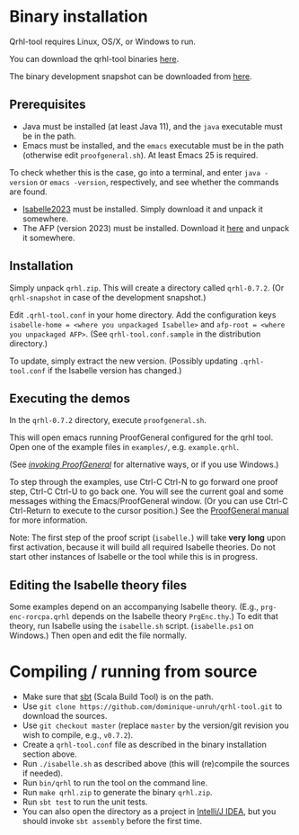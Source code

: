 
# Binary installation

Qrhl-tool requires Linux, OS/X, or Windows to run.

You can download the qrhl-tool binaries [here](https://github.com/dominique-unruh/qrhl-tool/releases).

The binary development snapshot can be downloaded from [here](https://nightly.link/dominique-unruh/qrhl-tool/workflows/test/master/qrhl.zip).

## Prerequisites

* Java must be installed (at least Java 11), and the `java` executable must be in the path.
* Emacs must be installed, and the `emacs` executable must be in the path (otherwise edit `proofgeneral.sh`).
  At least Emacs 25 is required.

To check whether this is the case, go into a terminal,
and enter `java -version` or `emacs -version`, respectively, and see whether the commands are found.

* [Isabelle2023](https://isabelle.in.tum.de/website-Isabelle2023/) must be installed.
  Simply download it and unpack it somewhere.
* The AFP (version 2023) must be installed. Download it [here](https://www.isa-afp.org/download.html)
  and unpack it somewhere.

## Installation

Simply unpack `qrhl.zip`. This will create a directory called `qrhl-0.7.2`.
(Or `qrhl-snapshot` in case of the development snapshot.)

Edit `.qrhl-tool.conf` in your home directory.
Add the configuration keys `isabelle-home = <where you unpackaged Isabelle>`
and `afp-root = <where you unpackaged AFP>`.
(See `qrhl-tool.conf.sample` in the distribution directory.)

To update, simply extract the new version.
(Possibly updating `.qrhl-tool.conf` if the Isabelle version has changed.)

## Executing the demos

In the `qrhl-0.7.2` directory, execute `proofgeneral.sh`.

This will open emacs running ProofGeneral configured for the qrhl
tool.  Open one of the example files in `examples/`,
e.g. `example.qrhl`.

(See _[invoking ProofGeneral](proofgeneral.md)_ for alternative ways, or if you use Windows.)

To step through the examples, use Ctrl-C Ctrl-N to go forward one proof step, Ctrl-C Ctrl-U to go back one.
You will see the current goal and some messages withing the Emacs/ProofGeneral window.
(Or you can use Ctrl-C Ctrl-Return to execute to the cursor position.)
See the [ProofGeneral manual](https://proofgeneral.github.io/doc/userman/) for more information.

Note: The first step of the proof script (`isabelle.`) will take **very long** upon first activation,
because it will build all required Isabelle theories. 
Do not start other instances of Isabelle or the tool while this is in progress.

## Editing the Isabelle theory files

Some examples depend on an accompanying Isabelle theory. (E.g., 
 `prg-enc-rorcpa.qrhl` depends on the Isabelle theory `PrgEnc.thy`.)
To edit that theory, run Isabelle using the `isabelle.sh` script.
(`isabelle.ps1` on Windows.)
Then open and edit the file normally.

# Compiling / running from source

* Make sure that [sbt](https://www.scala-sbt.org/) (Scala Build Tool) is on the path.
* Use `git clone https://github.com/dominique-unruh/qrhl-tool.git` to download the sources.
* Use `git checkout master` (replace `master` by the version/git revision you wish to compile, e.g., `v0.7.2`). 
* Create a `qrhl-tool.conf` file as described in the binary installation section above.
* Run `./isabelle.sh` as described above (this will (re)compile the sources if needed).
* Run `bin/qrhl` to run the tool on the command line.
* Run `make qrhl.zip` to generate the binary `qrhl.zip`.
* Run `sbt test` to run the unit tests.
* You can also open the directory as a project in [Intelli/J IDEA](https://www.jetbrains.com/idea/), but you should invoke `sbt assembly` before the first time.
